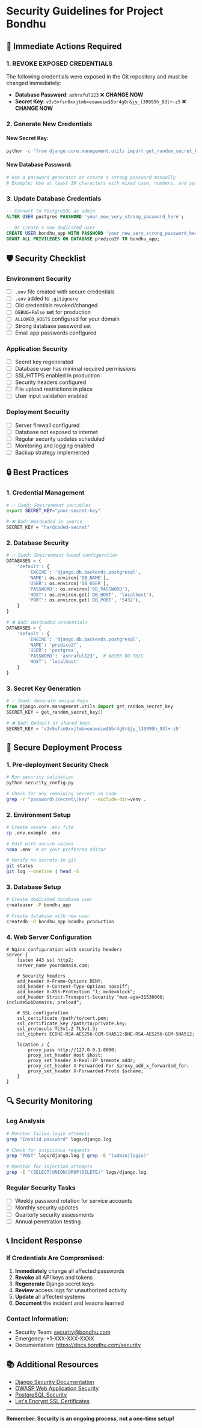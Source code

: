 # Security Guidelines for Project Bondhu

## 🚨 Immediate Actions Required

### 1. **REVOKE EXPOSED CREDENTIALS**
The following credentials were exposed in the Git repository and must be changed immediately:

- **Database Password**: `ashraful123` ❌ **CHANGE NOW**
- **Secret Key**: `v3v5vfsn0xxjtmb=eoawoiw$5br4g0r&jy_l39995h_93l+-z5` ❌ **CHANGE NOW**

### 2. **Generate New Credentials**

#### New Secret Key:
```bash
python -c "from django.core.management.utils import get_random_secret_key; print(get_random_secret_key())"
```

#### New Database Password:
```bash
# Use a password generator or create a strong password manually
# Example: Use at least 16 characters with mixed case, numbers, and symbols
```

### 3. **Update Database Credentials**
```sql
-- Connect to PostgreSQL as admin
ALTER USER postgres PASSWORD 'your_new_very_strong_password_here';

-- Or create a new dedicated user
CREATE USER bondhu_app WITH PASSWORD 'your_new_very_strong_password_here';
GRANT ALL PRIVILEGES ON DATABASE predico2f TO bondhu_app;
```

## 🛡️ Security Checklist

### Environment Security
- [ ] `.env` file created with secure credentials
- [ ] `.env` added to `.gitignore`
- [ ] Old credentials revoked/changed
- [ ] `DEBUG=False` set for production
- [ ] `ALLOWED_HOSTS` configured for your domain
- [ ] Strong database password set
- [ ] Email app passwords configured

### Application Security
- [ ] Secret key regenerated
- [ ] Database user has minimal required permissions
- [ ] SSL/HTTPS enabled in production
- [ ] Security headers configured
- [ ] File upload restrictions in place
- [ ] User input validation enabled

### Deployment Security
- [ ] Server firewall configured
- [ ] Database not exposed to internet
- [ ] Regular security updates scheduled
- [ ] Monitoring and logging enabled
- [ ] Backup strategy implemented

## 🔒 Best Practices

### 1. **Credential Management**
```bash
# ✅ Good: Environment variables
export SECRET_KEY="your-secret-key"

# ❌ Bad: Hardcoded in source
SECRET_KEY = "hardcoded-secret"
```

### 2. **Database Security**
```python
# ✅ Good: Environment-based configuration
DATABASES = {
    'default': {
        'ENGINE': 'django.db.backends.postgresql',
        'NAME': os.environ['DB_NAME'],
        'USER': os.environ['DB_USER'],
        'PASSWORD': os.environ['DB_PASSWORD'],
        'HOST': os.environ.get('DB_HOST', 'localhost'),
        'PORT': os.environ.get('DB_PORT', '5432'),
    }
}

# ❌ Bad: Hardcoded credentials
DATABASES = {
    'default': {
        'ENGINE': 'django.db.backends.postgresql',
        'NAME': 'predico2f',
        'USER': 'postgres',
        'PASSWORD': 'ashraful123',  # NEVER DO THIS
        'HOST': 'localhost'
    }
}
```

### 3. **Secret Key Generation**
```python
# ✅ Good: Generate unique keys
from django.core.management.utils import get_random_secret_key
SECRET_KEY = get_random_secret_key()

# ❌ Bad: Default or shared keys
SECRET_KEY = 'v3v5vfsn0xxjtmb=eoawoiw$5br4g0r&jy_l39995h_93l+-z5'
```

## 🚀 Secure Deployment Process

### 1. **Pre-deployment Security Check**
```bash
# Run security validation
python security_config.py

# Check for any remaining secrets in code
grep -r "password\|secret\|key" --exclude-dir=venv .
```

### 2. **Environment Setup**
```bash
# Create secure .env file
cp .env.example .env

# Edit with secure values
nano .env  # or your preferred editor

# Verify no secrets in git
git status
git log --oneline | head -5
```

### 3. **Database Setup**
```bash
# Create dedicated database user
createuser -P bondhu_app

# Create database with new user
createdb -O bondhu_app bondhu_production
```

### 4. **Web Server Configuration**
```nginx
# Nginx configuration with security headers
server {
    listen 443 ssl http2;
    server_name yourdomain.com;
    
    # Security headers
    add_header X-Frame-Options DENY;
    add_header X-Content-Type-Options nosniff;
    add_header X-XSS-Protection "1; mode=block";
    add_header Strict-Transport-Security "max-age=31536000; includeSubDomains; preload";
    
    # SSL configuration
    ssl_certificate /path/to/cert.pem;
    ssl_certificate_key /path/to/private.key;
    ssl_protocols TLSv1.2 TLSv1.3;
    ssl_ciphers ECDHE-RSA-AES256-GCM-SHA512:DHE-RSA-AES256-GCM-SHA512;
    
    location / {
        proxy_pass http://127.0.0.1:8000;
        proxy_set_header Host $host;
        proxy_set_header X-Real-IP $remote_addr;
        proxy_set_header X-Forwarded-For $proxy_add_x_forwarded_for;
        proxy_set_header X-Forwarded-Proto $scheme;
    }
}
```

## 🔍 Security Monitoring

### Log Analysis
```bash
# Monitor failed login attempts
grep "Invalid password" logs/django.log

# Check for suspicious requests
grep "POST" logs/django.log | grep -E "(admin|login)"

# Monitor for injection attempts
grep -E "(SELECT|UNION|DROP|DELETE)" logs/django.log
```

### Regular Security Tasks
- [ ] Weekly password rotation for service accounts
- [ ] Monthly security updates
- [ ] Quarterly security assessments
- [ ] Annual penetration testing

## 📞 Incident Response

### If Credentials Are Compromised:
1. **Immediately** change all affected passwords
2. **Revoke** all API keys and tokens
3. **Regenerate** Django secret keys
4. **Review** access logs for unauthorized activity
5. **Update** all affected systems
6. **Document** the incident and lessons learned

### Contact Information:
- Security Team: security@bondhu.com
- Emergency: +1-XXX-XXX-XXXX
- Documentation: https://docs.bondhu.com/security

## 📚 Additional Resources

- [Django Security Documentation](https://docs.djangoproject.com/en/stable/topics/security/)
- [OWASP Web Application Security](https://owasp.org/www-project-top-ten/)
- [PostgreSQL Security](https://www.postgresql.org/docs/current/security.html)
- [Let's Encrypt SSL Certificates](https://letsencrypt.org/)

---

**Remember: Security is an ongoing process, not a one-time setup!**
